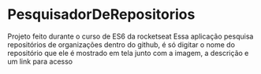 # PesquisadorDeRepositorios
Projeto feito durante o curso de ES6 da rocketseat
Essa aplicação pesquisa repositórios de organizações dentro do github, é só digitar o nome do repositório
que ele é mostrado em tela junto com a imagem, a descrição e um link para acesso
